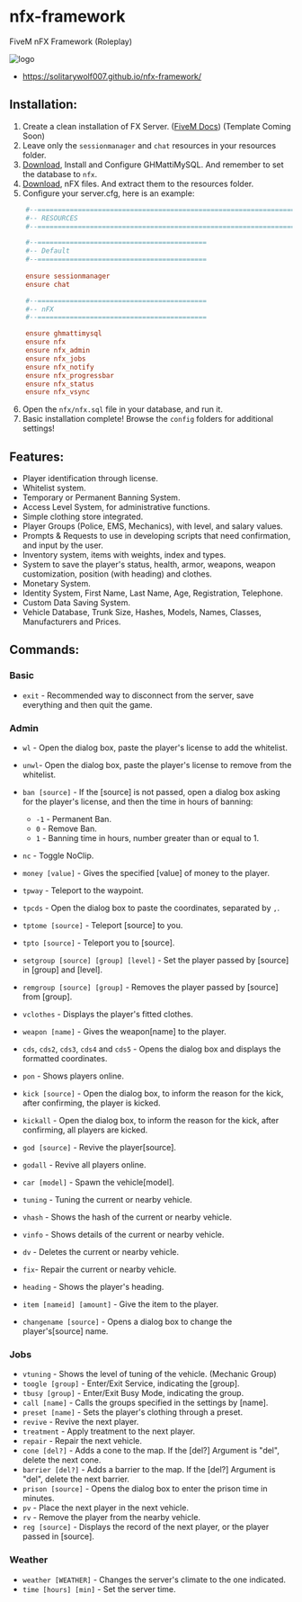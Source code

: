 # nfx-framework
FiveM nFX Framework (Roleplay)

![logo](https://user-images.githubusercontent.com/67601962/109988166-08fc3200-7ce6-11eb-9a01-1f5532706af9.png)
* https://solitarywolf007.github.io/nfx-framework/

## Installation:
  1) Create a clean installation of FX Server. ([FiveM Docs](https://docs.fivem.net/docs/server-manual/setting-up-a-server/)) (Template Coming Soon)
  2) Leave only the `sessionmanager` and `chat` resources in your resources folder.
  3) [Download](https://github.com/GHMatti/ghmattimysql/releases/tag/1.3.2), Install and Configure GHMattiMySQL. And remember to set the database to `nfx`.
  4) [Download](https://github.com/SolitaryWolf007/nfx-framework), nFX files. And extract them to the resources folder.
  5) Configure your server.cfg, here is an example:
  ```cfg
      #--====================================================================================
      #-- RESOURCES
      #--====================================================================================

      #--==========================================
      #-- Default
      #--==========================================
      
      ensure sessionmanager
      ensure chat

      #--==========================================
      #-- nFX
      #--==========================================

      ensure ghmattimysql
      ensure nfx
      ensure nfx_admin
      ensure nfx_jobs
      ensure nfx_notify
      ensure nfx_progressbar
      ensure nfx_status
      ensure nfx_vsync
  ```
  6) Open the `nfx/nfx.sql` file in your database, and run it.
  7) Basic installation complete! Browse the `config` folders for additional settings!


## Features:

  * Player identification through license.
  * Whitelist system.
  * Temporary or Permanent Banning System.
  * Access Level System, for administrative functions.
  * Simple clothing store integrated.
  * Player Groups (Police, EMS, Mechanics), with level, and salary values.
  * Prompts & Requests to use in developing scripts that need confirmation, and input by the user.
  * Inventory system, items with weights, index and types.
  * System to save the player's status, health, armor, weapons, weapon customization, position (with heading) and clothes.
  * Monetary System.
  * Identity System, First Name, Last Name, Age, Registration, Telephone.
  * Custom Data Saving System.
  * Vehicle Database, Trunk Size, Hashes, Models, Names, Classes, Manufacturers and Prices.

## Commands:
  ### Basic
  * `exit` - Recommended way to disconnect from the server, save everything and then quit the game.
  ### Admin
  * `wl` - Open the dialog box, paste the player's license to add the whitelist.
  * `unwl`- Open the dialog box, paste the player's license to remove from the whitelist.
  
  * `ban [source]` - If the [source] is not passed, open a dialog box asking for the player's license, and then the time in hours of banning:
    - `-1` - Permanent Ban.
    - `0`  - Remove Ban.
    - `1`  - Banning time in hours, number greater than or equal to 1.
    
  * `nc` - Toggle NoClip.
  * `money [value]` - Gives the specified [value] of money to the player.
  * `tpway` - Teleport to the waypoint.
  * `tpcds` - Open the dialog box to paste the coordinates, separated by `,`.
  * `tptome [source]` - Teleport [source] to you.
  * `tpto [source]` - Teleport you to [source].
  * `setgroup [source] [group] [level]` - Set the player passed by [source] in [group] and [level].
  * `remgroup [source] [group]` - Removes the player passed by [source] from [group].
  * `vclothes` - Displays the player's fitted clothes.
  * `weapon [name]` - Gives the weapon[name] to the player.
  * `cds`, `cds2`, `cds3`, `cds4` and `cds5` - Opens the dialog box and displays the formatted coordinates.
  * `pon` - Shows players online.
  * `kick [source]` - Open the dialog box, to inform the reason for the kick, after confirming, the player is kicked.
  * `kickall` - Open the dialog box, to inform the reason for the kick, after confirming, all players are kicked.
  * `god [source]` - Revive the player[source].
  * `godall` - Revive all players online.
  * `car [model]` - Spawn the vehicle[model].
  * `tuning` - Tuning the current or nearby vehicle.
  * `vhash` - Shows the hash of the current or nearby vehicle.
  * `vinfo` - Shows details of the current or nearby vehicle.
  * `dv` - Deletes the current or nearby vehicle.
  * `fix`- Repair the current or nearby vehicle.
  * `heading` - Shows the player's heading.
  * `item [nameid] [amount]` - Give the item to the player.
  * `changename [source]` - Opens a dialog box to change the player's[source] name.
  ### Jobs
  * `vtuning` - Shows the level of tuning of the vehicle. (Mechanic Group)
  * `toogle [group]` - Enter/Exit Service, indicating the [group].
  * `tbusy [group]` - Enter/Exit Busy Mode, indicating the group.
  * `call [name]` - Calls the groups specified in the settings by [name].
  * `preset [name]` - Sets the player's clothing through a preset.
  * `revive` - Revive the next player.
  * `treatment` - Apply treatment to the next player.
  * `repair` - Repair the next vehicle.
  * `cone [del?]` - Adds a cone to the map. If the [del?] Argument is "del", delete the next cone.
  * `barrier [del?]` - Adds a barrier to the map. If the [del?] Argument is "del", delete the next barrier.
  * `prison [source]` - Opens the dialog box to enter the prison time in minutes.
  * `pv` - Place the next player in the next vehicle.
  * `rv` - Remove the player from the nearby vehicle.
  * `reg [source]` - Displays the record of the next player, or the player passed in [source].

  ### Weather
  * `weather [WEATHER]` - Changes the server's climate to the one indicated.
  * `time [hours] [min]` - Set the server time.

